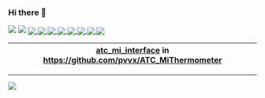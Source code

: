 ### Hi there 👋

<!--
**reivajpg/reivajpg** is a ✨ _special_ ✨ repository because its `README.md` (this file) appears on your GitHub profile.

Here are some ideas to get you started:

- 🔭 I’m currently working on ...
- 🌱 I’m currently learning ...
- 👯 I’m looking to collaborate on ...
- 🤔 I’m looking for help with ...
- 💬 Ask me about ...
- 📫 How to reach me: ...
- 😄 Pronouns: ...
- ⚡ Fun fact: ...
-->



<picture>
<img src="https://github-readme-stats.vercel.app/api?username=reivajpg&show_icons=true&theme=transparent&text_color=78808a" />
</picture>

<picture>
<img src="https://github-readme-stats.vercel.app/api/top-langs/?username=reivajpg&layout=compact&theme=transparent&text_color=78808a" />
</picture>

<a href="https://github.com/reivajpg/reivajpg.github.io">
  <img align="center" src="https://github-readme-stats.vercel.app/api/pin/?username=reivajpg&repo=reivajpg.github.io&theme=transparent&text_color=78808a" />
</a>
<a href="https://github.com/reivajpg/tvbox">
  <img align="center" src="https://github-readme-stats.vercel.app/api/pin/?username=reivajpg&repo=tvbox&theme=transparent&text_color=78808a" />
</a>
<a href="https://github.com/reivajpg/CJMCU-232H">
  <img align="center" src="https://github-readme-stats.vercel.app/api/pin/?username=reivajpg&repo=CJMCU-232H&theme=transparent&text_color=78808a" />
</a>
<a href="https://github.com/reivajpg/My_PIO_Projects">
  <img align="center" src="https://github-readme-stats.vercel.app/api/pin/?username=reivajpg&repo=My_PIO_Projects&theme=transparent&text_color=78808a" />
</a>
<a href="https://github.com/reivajpg/adc_to_i2c">
  <img align="center" src="https://github-readme-stats.vercel.app/api/pin/?username=reivajpg&repo=adc_to_i2c&theme=transparent&text_color=78808a" />
</a>
<a href="https://github.com/reivajpg/raspberry_monitor">
  <img align="center" src="https://github-readme-stats.vercel.app/api/pin/?username=reivajpg&repo=raspberry_monitor&theme=transparent&text_color=78808a" />
</a>
<a href="https://github.com/reivajpg/CCLoader">
  <img align="center" src="https://github-readme-stats.vercel.app/api/pin/?username=reivajpg&repo=CCLoader&theme=transparent&text_color=78808a" />
</a>
<a href="https://github.com/reivajpg/RPI_Pico">
  <img align="center" src="https://github-readme-stats.vercel.app/api/pin/?username=reivajpg&repo=RPI_Pico&theme=transparent&text_color=78808a" />
</a>

| [__atc_mi_interface__](https://github.com/pvvx/ATC_MiThermometer/tree/master/python-interface)  in https://github.com/pvvx/ATC_MiThermometer |
|-|


---
[![](https://visitcount.itsvg.in/api?id=reivajpg&icon=0&color=0)](https://visitcount.itsvg.in)
